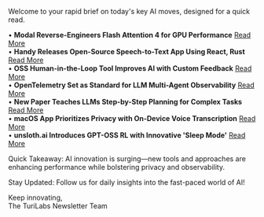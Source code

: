 <p>Welcome to your rapid brief on today's key AI moves, designed for a quick read.</p>
<p>• <strong>Modal Reverse-Engineers Flash Attention 4 for GPU Performance</strong> <a href="https://modal.com/blog/reverse-engineer-flash-attention-4">Read More</a><br />
• <strong>Handy Releases Open-Source Speech-to-Text App Using React, Rust</strong> <a href="https://handy.computer/">Read More</a><br />
• <strong>OSS Human-in-the-Loop Tool Improves AI with Custom Feedback</strong> <a href="https://twitter.com/simonfarshid/status/1971789867618390243">Read More</a><br />
• <strong>OpenTelemetry Set as Standard for LLM Multi-Agent Observability</strong> <a href="https://signoz.io/blog/llm-observability-opentelemetry/">Read More</a><br />
• <strong>New Paper Teaches LLMs Step-by-Step Planning for Complex Tasks</strong> <a href="https://arxiv.org/abs/2509.13351">Read More</a><br />
• <strong>macOS App Prioritizes Privacy with On-Device Voice Transcription</strong> <a href="https://github.com/cydanix/whisperclip">Read More</a><br />
• <strong>unsloth.ai Introduces GPT-OSS RL with Innovative 'Sleep Mode'</strong> <a href="https://docs.unsloth.ai/new/gpt-oss-reinforcement-learning">Read More</a></p>
<p>Quick Takeaway: AI innovation is surging—new tools and approaches are enhancing performance while bolstering privacy and observability.</p>
<p>Stay Updated: Follow us for daily insights into the fast-paced world of AI!</p>
<p>Keep innovating,<br />
The TuriLabs Newsletter Team</p>